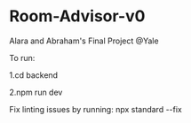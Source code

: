 # Room-Advisor-v0

Alara and Abraham's Final Project @Yale

To run:

<p>1.cd backend</p>
<p>2.npm run dev</p>
<p> Fix linting issues by running: npx standard --fix </p>
